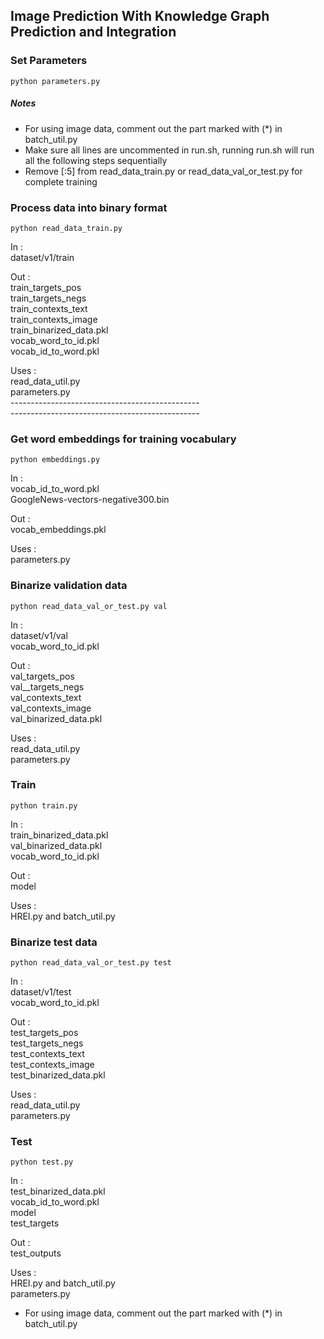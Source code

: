 ## Image Prediction With Knowledge Graph Prediction and Integration


### Set Parameters
```
python parameters.py
```

##### Notes
* For using image data, comment out the part marked with (*) in batch_util.py
* Make sure all lines are uncommented in run.sh, running run.sh will run all the following steps sequentially
* Remove [:5] from read_data_train.py or read_data_val_or_test.py for complete training <br>



### Process data into binary format
```
python read_data_train.py
```
In : <br>
dataset/v1/train 

Out : <br>
train_targets_pos <br>
	  train_targets_negs <br>
	  train_contexts_text <br>
	  train_contexts_image <br>
	  train_binarized_data.pkl <br>
	  vocab_word_to_id.pkl <br>
	  vocab_id_to_word.pkl <br>

Uses : <br> read_data_util.py <br>
	   parameters.py <br>
----------------------------------------------- <br>
----------------------------------------------- <br>

### Get word embeddings for training vocabulary 
```
python embeddings.py
```
In : <br> vocab_id_to_word.pkl <br>
	 GoogleNews-vectors-negative300.bin

Out : <br> vocab_embeddings.pkl

Uses : <br> parameters.py <br>

### Binarize validation data 
```
python read_data_val_or_test.py val
```
In : <br> dataset/v1/val <br>
	 vocab_word_to_id.pkl
	 
Out : <br> val_targets_pos <br>
	  val__targets_negs <br>
	  val_contexts_text <br>
	  val_contexts_image <br>
	  val_binarized_data.pkl

Uses : <br> read_data_util.py <br>
	   parameters.py <br>


### Train
```
python train.py
```
In : <br> train_binarized_data.pkl <br>
	 val_binarized_data.pkl <br>
	 vocab_word_to_id.pkl <br>

Out : <br> model

Uses : <br> HREI.py and batch_util.py <br>


### Binarize test data 
```
python read_data_val_or_test.py test
```
In : <br> dataset/v1/test <br>
	 vocab_word_to_id.pkl
	 
Out : <br> test_targets_pos <br>
	  test_targets_negs <br>
	  test_contexts_text <br>
	  test_contexts_image <br>
	  test_binarized_data.pkl <br>

Uses : <br> read_data_util.py <br>
	   parameters.py	   <br>


### Test
```
python test.py
```
In : <br> test_binarized_data.pkl <br>
	 vocab_id_to_word.pkl <br>
	 model <br>
	 test_targets

Out : <br> test_outputs

Uses : <br> HREI.py and batch_util.py <br>
	   parameters.py <br>
	   

* For using image data, comment out the part marked with (*) in batch_util.py